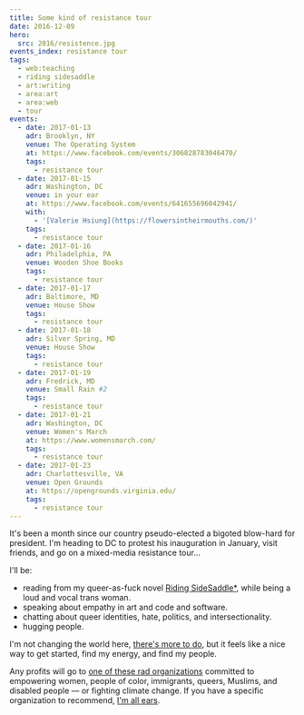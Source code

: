 ```yaml
---
title: Some kind of resistance tour
date: 2016-12-09
hero:
  src: 2016/resistence.jpg
events_index: resistance tour
tags:
  - web:teaching
  - riding sidesaddle
  - art:writing
  - area:art
  - area:web
  - tour
events:
  - date: 2017-01-13
    adr: Brooklyn, NY
    venue: The Operating System
    at: https://www.facebook.com/events/306828783046470/
    tags:
      - resistance tour
  - date: 2017-01-15
    adr: Washington, DC
    venue: in your ear
    at: https://www.facebook.com/events/641655696042941/
    with:
      - '[Valerie Hsiung](https://flowersintheirmouths.com/)'
    tags:
      - resistance tour
  - date: 2017-01-16
    adr: Philadelphia, PA
    venue: Wooden Shoe Books
    tags:
      - resistance tour
  - date: 2017-01-17
    adr: Baltimore, MD
    venue: House Show
    tags:
      - resistance tour
  - date: 2017-01-18
    adr: Silver Spring, MD
    venue: House Show
    tags:
      - resistance tour
  - date: 2017-01-19
    adr: Fredrick, MD
    venue: Small Rain #2
    tags:
      - resistance tour
  - date: 2017-01-21
    adr: Washington, DC
    venue: Women's March
    at: https://www.womensmarch.com/
    tags:
      - resistance tour
  - date: 2017-01-23
    adr: Charlottesville, VA
    venue: Open Grounds
    at: https://opengrounds.virginia.edu/
    tags:
      - resistance tour
---
```


It's been a month
since our country pseudo-elected
a bigoted blow-hard for president.
I'm heading to DC to protest his inauguration in January,
visit friends,
and go on a mixed-media resistance tour...

<!-- intro -->

I'll be:

- reading from my queer-as-fuck novel [Riding SideSaddle*][sidesaddle],
  while being a loud and vocal trans woman.
- speaking about empathy
  in art and code and software.
- chatting about queer identities,
  hate, politics, and intersectionality.
- hugging people.

I'm not changing the world here,
[there's more to do][todo],
but it feels like a nice way to get started,
find my energy,
and find my people.

[sidesaddle]: /books/sidesaddle/
[todo]: /2017/01/01/2017/

Any profits will go to
[one of these rad organizations](https://togetherlist.com/)
committed to empowering
women, people of color, immigrants, queers, Muslims, and disabled people —
or fighting climate change.
If you have a specific organization to recommend,
[I'm all ears](/contact/).
